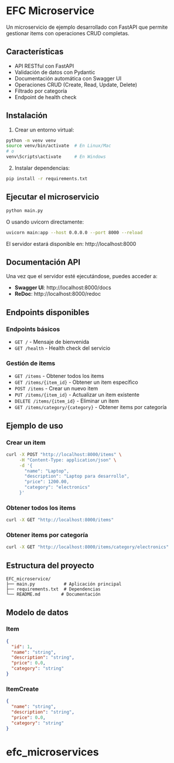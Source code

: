 # EFC Microservice

Un microservicio de ejemplo desarrollado con FastAPI que permite gestionar items con operaciones CRUD completas.

## Características

- API RESTful con FastAPI
- Validación de datos con Pydantic
- Documentación automática con Swagger UI
- Operaciones CRUD (Create, Read, Update, Delete)
- Filtrado por categoría
- Endpoint de health check

## Instalación

1. Crear un entorno virtual:
```bash
python -m venv venv
source venv/bin/activate  # En Linux/Mac
# o
venv\Scripts\activate     # En Windows
```

2. Instalar dependencias:
```bash
pip install -r requirements.txt
```

## Ejecutar el microservicio

```bash
python main.py
```

O usando uvicorn directamente:
```bash
uvicorn main:app --host 0.0.0.0 --port 8000 --reload
```

El servidor estará disponible en: http://localhost:8000

## Documentación API

Una vez que el servidor esté ejecutándose, puedes acceder a:

- **Swagger UI**: http://localhost:8000/docs
- **ReDoc**: http://localhost:8000/redoc

## Endpoints disponibles

### Endpoints básicos
- `GET /` - Mensaje de bienvenida
- `GET /health` - Health check del servicio

### Gestión de items
- `GET /items` - Obtener todos los items
- `GET /items/{item_id}` - Obtener un item específico
- `POST /items` - Crear un nuevo item
- `PUT /items/{item_id}` - Actualizar un item existente
- `DELETE /items/{item_id}` - Eliminar un item
- `GET /items/category/{category}` - Obtener items por categoría

## Ejemplo de uso

### Crear un item
```bash
curl -X POST "http://localhost:8000/items" \
     -H "Content-Type: application/json" \
     -d '{
       "name": "Laptop",
       "description": "Laptop para desarrollo",
       "price": 1200.00,
       "category": "electronics"
     }'
```

### Obtener todos los items
```bash
curl -X GET "http://localhost:8000/items"
```

### Obtener items por categoría
```bash
curl -X GET "http://localhost:8000/items/category/electronics"
```

## Estructura del proyecto

```
EFC_microservice/
├── main.py           # Aplicación principal
├── requirements.txt  # Dependencias
└── README.md        # Documentación
```

## Modelo de datos

### Item
```json
{
  "id": 1,
  "name": "string",
  "description": "string",
  "price": 0.0,
  "category": "string"
}
```

### ItemCreate
```json
{
  "name": "string",
  "description": "string",
  "price": 0.0,
  "category": "string"
}
```
# efc_microservices
